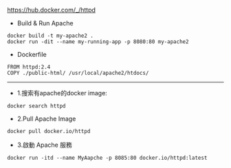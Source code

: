 
https://hub.docker.com/_/httpd


* Build & Run Apache
```
docker build -t my-apache2 .
docker run -dit --name my-running-app -p 8080:80 my-apache2
```

* Dockerfile
```
FROM httpd:2.4
COPY ./public-html/ /usr/local/apache2/htdocs/
```



<hr class="hr1"/>

* 1.搜索有apache的docker image:
```
docker search httpd
```

* 2.Pull Apache Image
```
docker pull docker.io/httpd
```
* 3.啟動 Apache 服務

```
docker run -itd --name MyAapche -p 8085:80 docker.io/httpd:latest
```
